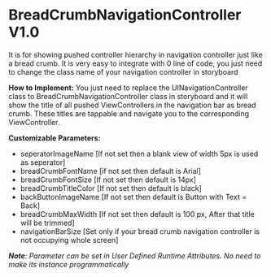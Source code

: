 # BreadCrumbNavigationController V1.0
It is for showing pushed controller hierarchy in navigation controller just like a bread crumb. It is very easy to integrate with 0 line of code, you just need to change the class name of your navigation controller in storyboard


**How to Implement:**
You just need to replace the UINavigationController class to  BreadCrumbNavigationController class in storyboard and it will show the title of all pushed ViewControllers in the navigation bar as bread crumb. These titles are tappable and navigate you to the corresponding ViewController.

**Customizable Parameters:**
- seperatorImageName     [If not set then a blank view of width 5px is used as seperator]
- breadCrumbFontName     [if not set then default is Arial]
- breadCrumbFontSize     [If not set then default is 14px]
- breadCrumbTitleColor   [If not set then default is black]
- backButtonImageName    [If not set then default is Button with Text = Back]
- breadCrumbMaxWidth     [If not set then default is 100 px, After that title will be trimmed]
- navigationBarSize      [Set only if your bread crumb navigation controller is not occupying whole screen]

***Note**: Parameter can be set in User Defined Runtime Attributes. No need to make its instance programmatically*